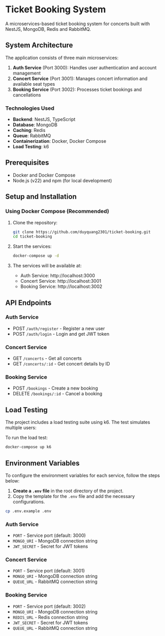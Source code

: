 # Ticket Booking System

A microservices-based ticket booking system for concerts built with NestJS, MongoDB, Redis and RabbitMQ.

## System Architecture

The application consists of three main microservices:

1. **Auth Service** (Port 3000): Handles user authentication and account management
2. **Concert Service** (Port 3001): Manages concert information and available seat types
3. **Booking Service** (Port 3002): Processes ticket bookings and cancellations

### Technologies Used

- **Backend**: NestJS, TypeScript
- **Database**: MongoDB
- **Caching**: Redis
- **Queue**: RabbitMQ
- **Containerization**: Docker, Docker Compose
- **Load Testing**: k6

## Prerequisites

- Docker and Docker Compose
- Node.js (v22) and npm (for local development)

## Setup and Installation

### Using Docker Compose (Recommended)

1. Clone the repository:
   ```bash
   git clone https://github.com/duyquang2301/ticket-booking.git
   cd ticket-booking
   ```

2. Start the services:
   ```bash
   docker-compose up -d
   ```

3. The services will be available at:
   - Auth Service: http://localhost:3000
   - Concert Service: http://localhost:3001
   - Booking Service: http://localhost:3002

## API Endpoints

### Auth Service

- POST `/auth/register` - Register a new user
- POST `/auth/login` - Login and get JWT token

### Concert Service

- GET `/concerts` - Get all concerts
- GET `/concerts/:id` - Get concert details by ID

### Booking Service

- POST `/bookings` - Create a new booking
- DELETE `/bookings/:id` - Cancel a booking

## Load Testing

The project includes a load testing suite using k6. The test simulates multiple users:

To run the load test:

```bash
docker-compose up k6
```

## Environment Variables

To configure the environment variables for each service, follow the steps below:

1. **Create a `.env` file** in the root directory of the project.
2. Copy the template for the `.env` file and add the necessary configurations.

```bash
cp .env.example .env
```


### Auth Service
- `PORT` - Service port (default: 3000)
- `MONGO_URI` - MongoDB connection string
- `JWT_SECRET` - Secret for JWT tokens

### Concert Service
- `PORT` - Service port (default: 3001)
- `MONGO_URI` - MongoDB connection string
- `QUEUE_URL` - RabbitMQ connection string

### Booking Service
- `PORT` - Service port (default: 3002)
- `MONGO_URI` - MongoDB connection string
- `REDIS_URL` - Redis connection string
- `JWT_SECRET` - Secret for JWT tokens
- `QUEUE_URL` - RabbitMQ connection string
